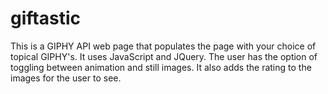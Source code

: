 # giftastic
This is a GIPHY API web page that populates the page with your choice of topical GIPHY's. It uses JavaScript and JQuery. The user has the option of toggling between animation and still images. It also adds the rating to the images for the user to see. 
